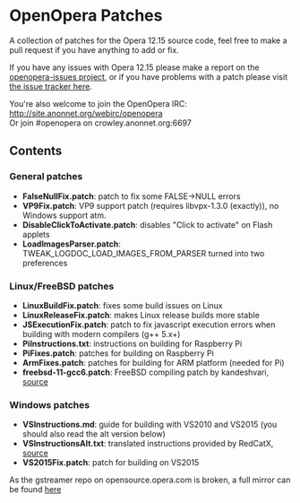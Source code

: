 # OpenOpera Patches
A collection of patches for the Opera 12.15 source code, feel free to make a pull request if you have anything to add or fix.

If you have any issues with Opera 12.15 please make a report on the [openopera-issues project](https://github.com/PrestoXen/openopera-issues/issues), or if you have problems with a patch please visit [the issue tracker here](https://github.com/PrestoXen/openopera-patches/issues). 

You're also welcome to join the OpenOpera IRC: http://site.anonnet.org/webirc/openopera  
Or join #openopera on crowley.anonnet.org:6697

## Contents

### General patches
- **FalseNullFix.patch**: patch to fix some FALSE->NULL errors
- **VP9Fix.patch**: VP9 support patch (requires libvpx-1.3.0 (exactly)), no Windows support atm.
- **DisableClickToActivate.patch**: disables "Click to activate" on Flash applets
- **LoadImagesParser.patch**: TWEAK_LOGDOC_LOAD_IMAGES_FROM_PARSER turned into two preferences

### Linux/FreeBSD patches
- **LinuxBuildFix.patch**: fixes some build issues on Linux
- **LinuxReleaseFix.patch**: makes Linux release builds more stable
- **JSExecutionFix.patch**: patch to fix javascript execution errors when building with modern compilers (g++ 5.x+)
- **PiInstructions.txt**: instructions on building for Raspberry Pi
- **PiFixes.patch**: patches for building on Raspberry Pi
- **ArmFixes.patch**: patches for building for ARM platform (needed for Pi)
- **freebsd-11-gcc6.patch**: FreeBSD compiling patch by kandeshvari, [source](https://gist.github.com/kandeshvari/6e69327fb017ea95bced85c6f297a29f)

### Windows patches
- **VSInstructions.md**: guide for building with VS2010 and VS2015 (you should also read the alt version below)
- **VSInstructionsAlt.txt**: translated instructions provided by RedCatX, [source](https://geektimes.ru/post/284588/)
- **VS2015Fix.patch**: patch for building on VS2015

As the gstreamer repo on opensource.opera.com is broken, a full mirror can be found [here](http://www22.zippyshare.com/v/Wp1PrPRW/file.html)
